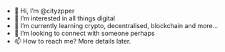 - 👋 Hi, I’m @cityzpper
- 👀 I’m interested in all things digital
- 🌱 I’m currently learning crypto, decentralised, blockchain and more...
- 💞️ I’m looking to connect with someone perhaps
- 📫 How to reach me? More details later.

<!---
cityzpper/cityzpper is a ✨ special ✨ repository because its `README.md` (this file) appears on your GitHub profile.
You can click the Preview link to take a look at your changes.
--->
